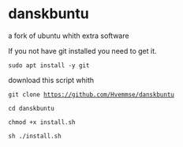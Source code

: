 # danskbuntu
a fork of ubuntu whith extra software


If you not have git installed you need to get it.

<code>sudo apt install -y git</code>

download this script whith 



<code>git clone https://github.com/Hvemmse/danskbuntu </code>

<code>cd danskbuntu</code>

<code>chmod +x install.sh</code>

<code>sh ./install.sh</code>


